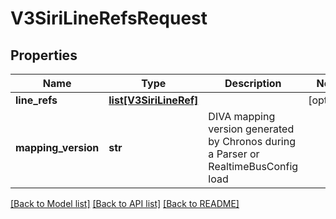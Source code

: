 # V3SiriLineRefsRequest

## Properties
Name | Type | Description | Notes
------------ | ------------- | ------------- | -------------
**line_refs** | [**list[V3SiriLineRef]**](V3SiriLineRef.md) |  | [optional] 
**mapping_version** | **str** | DIVA mapping version generated by Chronos during a Parser or RealtimeBusConfig load | 

[[Back to Model list]](../README.md#documentation-for-models) [[Back to API list]](../README.md#documentation-for-api-endpoints) [[Back to README]](../README.md)


